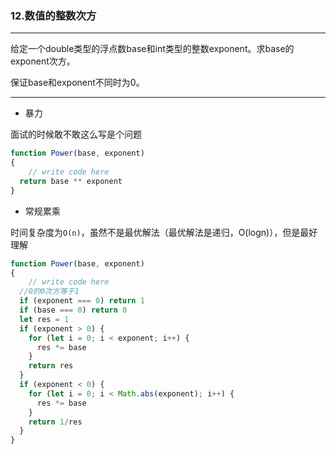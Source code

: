 ### 12.数值的整数次方

---

给定一个double类型的浮点数base和int类型的整数exponent。求base的exponent次方。

保证base和exponent不同时为0。

---

* 暴力

面试的时候敢不敢这么写是个问题

``` js
function Power(base, exponent)
{
    // write code here
  return base ** exponent
}
```

* 常规累乘

时间复杂度为`O(n)`，虽然不是最优解法（最优解法是递归，O(logn)），但是最好理解

``` js
function Power(base, exponent)
{
    // write code here
  //0的0次方等于1
  if (exponent === 0) return 1
  if (base === 0) return 0
  let res = 1
  if (exponent > 0) {
    for (let i = 0; i < exponent; i++) {
      res *= base
    }
    return res
  }
  if (exponent < 0) {
    for (let i = 0; i < Math.abs(exponent); i++) {
      res *= base
    }
    return 1/res
  }
}
```
